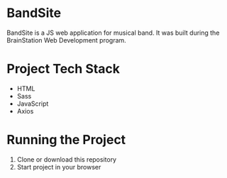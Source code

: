 
# BandSite
BandSite is a JS web application for musical band.  It was built during the BrainStation Web Development program.

# Project Tech Stack
* HTML
* Sass
* JavaScript
* Axios

# Running the Project
1. Clone or download this repository
2. Start project in your browser
  








